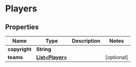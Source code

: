 

# Players


## Properties

| Name | Type | Description | Notes |
|------------ | ------------- | ------------- | -------------|
|**copyright** | **String** |  |  |
|**teams** | [**List&lt;Player&gt;**](Player.md) |  |  [optional] |




